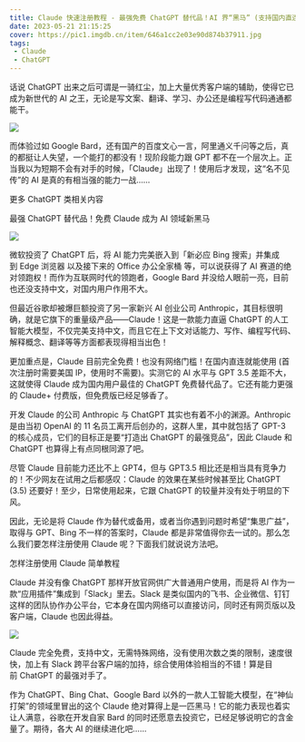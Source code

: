 ```yaml
---
title: Claude 快速注册教程 - 最强免费 ChatGPT 替代品！AI 界“黑马” (支持国内直连)
date: 2023-05-21 21:15:25
cover: https://pic1.imgdb.cn/item/646a1cc2e03e90d874b37911.jpg
tags:
 - Claude
 - ChatGPT
---
```

话说 ChatGPT 出来之后可谓是一骑红尘，加上大量优秀客户端的辅助，使得它已成为新世代的 AI 之王，无论是写文案、翻译、学习、办公还是编程写代码通通都能干。

![](https://pic1.imgdb.cn/item/646a1cc2e03e90d874b378cf.jpg)

而体验过如 Google Bard，还有国产的百度文心一言，阿里通义千问等之后，真的都挺让人失望，一个能打的都没有！现阶段能力跟 GPT 都不在一个层次上。正当我以为短期不会有对手的时候，「Claude」出现了！使用后才发现，这“名不见传”的 AI 是真的有相当强的能力一战……

更多 ChatGPT 类相关内容

最强 ChatGPT 替代品！免费 Claude 成为 AI 领域新黑马

![](https://pic1.imgdb.cn/item/646a1cc2e03e90d874b378f3.jpg)

微软投资了 ChatGPT 后，将 AI 能力完美嵌入到「新必应 Bing 搜索」并集成到 Edge 浏览器 以及接下来的 Office 办公全家桶 等，可以说获得了 AI 赛道的绝对领跑权！而作为互联网时代的领跑者，Google Bard 并没给人眼前一亮，目前也还没支持中文，对国内用户作用不大。


但最近谷歌却被爆巨额投资了另一家新兴 AI 创业公司 Anthropic，其目标很明确，就是它旗下的重量级产品——Claude！这是一款能力直逼 ChatGPT 的人工智能大模型，不仅完美支持中文，而且它在上下文对话能力、写作、编程写代码、解释概念、翻译等等方面都表现得相当出色！

更加重点是，Claude 目前完全免费！也没有网络门槛！在国内直连就能使用 (首次注册时需要美国 IP，使用时不需要)。实测它的 AI 水平与 GPT 3.5 差距不大，这就使得 Claude 成为国内用户最佳的 ChatGPT 免费替代品了。它还有能力更强的 Claude+ 付费版，但免费版已经足够香了。


开发 Claude 的公司 Anthropic 与 ChatGPT 其实也有着不小的渊源。Anthropic 是由当初 OpenAI 的 11 名员工离开后创办的，这群人里，其中就包括了 GPT-3 的核心成员，它们的目标正是要“打造出 ChatGPT 的最强竞品”，因此 Claude 和 ChatGPT 也算得上有点同根同源了吧。

尽管 Claude 目前能力还比不上 GPT4，但与 GPT3.5 相比还是相当具有竞争力的！不少网友在试用之后都感叹：Claude 的效果在某些时候甚至比 ChatGPT (3.5) 还要好！至少，日常使用起来，它跟 ChatGPT 的较量并没有处于明显的下风。


因此，无论是将 Claude 作为替代或备用，或者当你遇到问题时希望“集思广益”，取得与 GPT、Bing 不一样的答案时，Claude 都是非常值得你去一试的。那么怎么我们要怎样注册使用 Claude 呢？下面我们就说说方法吧。

怎样注册使用 Claude 简单教程

Claude 并没有像 ChatGPT 那样开放官网供广大普通用户使用，而是将 AI 作为一款“应用插件”集成到「Slack」里去。Slack 是类似国内的飞书、企业微信、钉钉这样的团队协作办公平台，它本身在国内网络可以直接访问，同时还有网页版以及客户端，Claude 也因此得益。

![](https://pic1.imgdb.cn/item/646a1cc2e03e90d874b37911.jpg)


Claude 完全免费，支持中文，无需特殊网络，没有使用次数之类的限制，速度很快，加上有 Slack 跨平台客户端的加持，综合使用体验相当的不错！算是目前 ChatGPT 的最强对手了。

作为 ChatGPT、Bing Chat、Google Bard 以外的一款人工智能大模型，在“神仙打架”的领域里冒出的这个 Claude 绝对算得上是一匹黑马！它的能力表现也着实让人满意，谷歌在开发自家 Bard 的同时还愿意去投资它，已经足够说明它的含金量了。期待，各大 AI 的继续进化吧……

